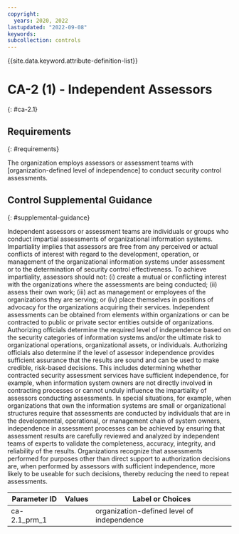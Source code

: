 ```yaml
---
copyright:
  years: 2020, 2022
lastupdated: "2022-09-08"
keywords: 
subcollection: controls
---
```


{{site.data.keyword.attribute-definition-list}}

# CA-2 (1) - Independent Assessors
{: #ca-2.1}

## Requirements
{: #requirements}

The organization employs assessors or assessment teams with [organization-defined level of independence] to conduct security control assessments.

## Control Supplemental Guidance
{: #supplemental-guidance}

Independent assessors or assessment teams are individuals or groups who conduct impartial assessments of organizational information systems. Impartiality implies that assessors are free from any perceived or actual conflicts of interest with regard to the development, operation, or management of the organizational information systems under assessment or to the determination of security control effectiveness. To achieve impartiality, assessors should not: (i) create a mutual or conflicting interest with the organizations where the assessments are being conducted; (ii) assess their own work; (iii) act as management or employees of the organizations they are serving; or (iv) place themselves in positions of advocacy for the organizations acquiring their services. Independent assessments can be obtained from elements within organizations or can be contracted to public or private sector entities outside of organizations. Authorizing officials determine the required level of independence based on the security categories of information systems and/or the ultimate risk to organizational operations, organizational assets, or individuals. Authorizing officials also determine if the level of assessor independence provides sufficient assurance that the results are sound and can be used to make credible, risk-based decisions. This includes determining whether contracted security assessment services have sufficient independence, for example, when information system owners are not directly involved in contracting processes or cannot unduly influence the impartiality of assessors conducting assessments. In special situations, for example, when organizations that own the information systems are small or organizational structures require that assessments are conducted by individuals that are in the developmental, operational, or management chain of system owners, independence in assessment processes can be achieved by ensuring that assessment results are carefully reviewed and analyzed by independent teams of experts to validate the completeness, accuracy, integrity, and reliability of the results. Organizations recognize that assessments performed for purposes other than direct support to authorization decisions are, when performed by assessors with sufficient independence, more likely to be useable for such decisions, thereby reducing the need to repeat assessments.

| Parameter ID | Values | Label or Choices |
|---|---|---|
| ca-2.1_prm_1 |  | organization-defined level of independence |


